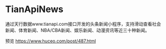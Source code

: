 # TianApiNews
通过天行数据www.tianapi.com接口开发的头条新闻小程序，支持滑动查看社会新闻、体育新闻、NBA/CBA新闻、娱乐新闻、动漫资讯等近三十种新闻。

预览 https://www.huceo.com/post/487.html

